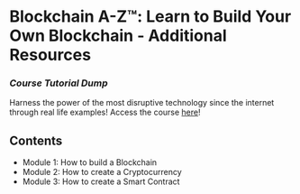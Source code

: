 # Blockchain A-Z™: Learn to Build Your Own Blockchain - Additional Resources
### _Course Tutorial Dump_

Harness the power of the most disruptive technology since the internet through real life examples!  Access the course [here][courseUrl]!

## Contents
- Module 1: How to build a Blockchain
- Module 2: How to create a Cryptocurrency
- Module 3: How to create a Smart Contract

[courseUrl]: <https://www.udemy.com/course/build-your-blockchain-az/>

